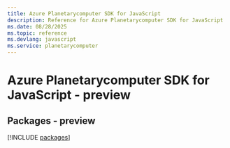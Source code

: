 ```yaml
---
title: Azure Planetarycomputer SDK for JavaScript
description: Reference for Azure Planetarycomputer SDK for JavaScript
ms.date: 08/28/2025
ms.topic: reference
ms.devlang: javascript
ms.service: planetarycomputer
---
```

# Azure Planetarycomputer SDK for JavaScript - preview
## Packages - preview
[!INCLUDE [packages](planetarycomputer-index.md)]